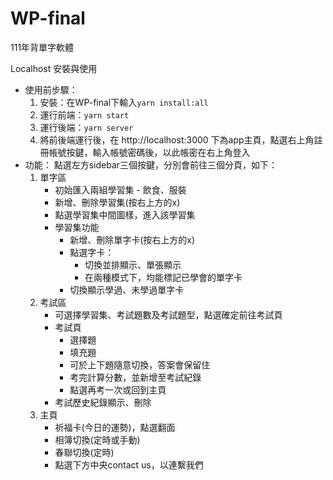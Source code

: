 # WP-final
111年背單字軟體  

Localhost 安裝與使用
* 使用前步驟：
    1. 安裝：在WP-final下輸入``` yarn install:all ```
    2. 運行前端：```yarn start```
    3. 運行後端：```yarn server```
    4. 將前後端運行後，在 http://localhost:3000 下為app主頁，點選右上角註冊帳號按鍵，輸入帳號密碼後，以此帳密在右上角登入
* 功能：
點選左方sidebar三個按鍵，分別會前往三個分頁，如下：
    1. 單字區
        * 初始匯入兩組學習集 - 飲食、服裝
        * 新增、刪除學習集(按右上方的x)
        * 點選學習集中間圖樣，進入該學習集
        * 學習集功能
            * 新增、刪除單字卡(按右上方的x)
            * 點選字卡：
                * 切換並排顯示、單張顯示 
                * 在兩種模式下，均能標記已學會的單字卡
            * 切換顯示學過、未學過單字卡
    2. 考試區
        * 可選擇學習集、考試題數及考試題型，點選確定前往考試頁
        * 考試頁
            * 選擇題
            * 填充題
            * 可於上下題隨意切換，答案會保留住
            * 考完計算分數，並新增至考試紀錄
            * 點選再考一次或回到主頁
        * 考試歷史紀錄顯示、刪除
    3. 主頁
        * 祈福卡(今日的運勢)，點選翻面
        * 相簿切換(定時或手動)
        * 春聯切換(定時)
        * 點選下方中央contact us，以連繫我們  
